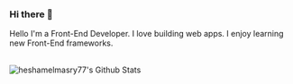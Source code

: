 ### Hi there 👋
Hello I'm a Front-End Developer. I love building web apps. I enjoy learning new Front-End frameworks.

<!--
**heshamelmasry77/heshamelmasry77** is a ✨ _special_ ✨ repository because its `README.md` (this file) appears on your GitHub profile.

Here are some ideas to get you started:

- 🔭 I’m currently working on ...
- 🌱 I’m currently learning ...
- 👯 I’m looking to collaborate on ...
- 🤔 I’m looking for help with ...
- 💬 Ask me about ...
- 📫 How to reach me: ...
- 😄 Pronouns: ...
- ⚡ Fun facts:
-->
<br />

<img align="left" alt="heshamelmasry77's Github Stats" src="https://github-readme-stats.vercel.app/api?username=heshamelmasry77&show_icons=true&hide_border=true" />
